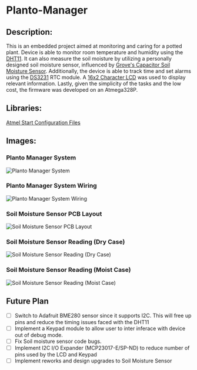 # Planto-Manager

## Description: 
This is an embedded project aimed at monitoring and caring for a potted plant. Device is able to monitor room temperature and humidity using the [DHT11](https://www.adafruit.com/product/386). It can also measure the soil moisture by utilizing a personally designed soil moisture sensor, influenced by [Grove's Capacitor Soil Moisture Sensor](https://wiki.seeedstudio.com/Grove-Capacitive_Moisture_Sensor-Corrosion-Resistant/). Additionally, the device is able to track time and set alarms using the [DS3231](https://components101.com/modules/ds3231-rtc-module-pinout-circuit-datasheet) RTC module. A [16x2 Character LCD](https://www.sparkfun.com/products/709)  was used to display relevant information. Lastly, given the simplicity of the tasks and the low cost, the firmware was developed on an Atmega328P.

## Libraries:
  [Atmel Start Configuration Files](https://start.atmel.com/#dashboard)

## Images:

### Planto Manager System 
![Planto Manager System](https://raw.githubusercontent.com/pleteaud/Planto-Manager/master/Pictures/Planto%20Manager%20Modules%20Connected.jpg)

### Planto Manager System Wiring
![Planto Manager System Wiring](https://raw.githubusercontent.com/pleteaud/Planto-Manager/master/Pictures/Planto%20Manager%20Schematic.png)

### Soil Moisture Sensor PCB Layout
![Soil Moisture Sensor PCB Layout](https://raw.githubusercontent.com/pleteaud/Planto-Manager/master/Pictures/Soil%20Moisture%20PCB%20Layout.png)

### Soil Moisture Sensor Reading (Dry Case)
![Soil Moisture Sensor Reading (Dry Case)](https://raw.githubusercontent.com/pleteaud/Planto-Manager/master/Pictures/Soil%20Moisture%20Sensor%20Reading%20(Dry%20Case).jpg)

### Soil Moisture Sensor Reading (Moist Case)
![Soil Moisture Sensor Reading (Moist Case)](https://raw.githubusercontent.com/pleteaud/Planto-Manager/master/Pictures/Soil%20Moisture%20Sensor%20Reading%20(Moist%20Case).jpg)

## Future Plan
- [ ] Switch to Adafruit BME280 sensor since it supports I2C. This will free up pins and reduce the timing issues faced with the DHT11
- [ ] Implement a Keypad module to allow user to inter inferace with device out of debug mode.
- [ ] Fix Soil moisture sensor code bugs.
- [ ] Implement I2C I/O Expander (MCP23017-E/SP-ND) to reduce number of pins used by the LCD and Keypad
- [ ] Implement reworks and design upgrades to Soil Moisture Sensor
